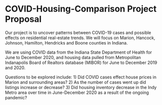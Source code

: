 # COVID-Housing-Comparison Project Proposal

Our project is to uncover patterns between COVID-19 cases and possible effects on residential real-estate trends. We will focus on Marion, Hancock, Johnson, Hamilton, Hendricks and Boone counties in Indiana.  

We are using COVID data from the Indiana State Department of Health for June to December 2020, and housing data pulled from Metropolitan Indanapolis Board of Realtors database (MIBOR) for June to December 2019 and 2020.

Questions to be explored include: 1) Did COVID cases effect house prices in Marion and surrounding areas?
  2) As the number of cases went up did listings increase or decrease?
  3) Did housing inventory decrease in the Indy Metro area over time in June-December 2020 as a result of the ongoing pandemic?
  
  
